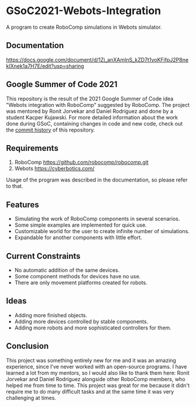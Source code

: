 GSoC2021-Webots-Integration
===========================

A program to create RoboComp simulations in Webots simulator.

Documentation
-------------

https://docs.google.com/document/d/1Zj_anXAmInS_kZD7t1yoKFifpJ2P8nekIXnek1a7H7E/edit?usp=sharing

Google Summer of Code 2021
--------------------------

This repository is the result of the 2021 Google Summer of Code idea "Webots integration with RoboComp" suggested by RoboComp. The project was mentored by Ronit Jorvekar and Daniel Rodríguez and done by a student Kacper Kujawski. For more detailed information about the work done during GSoC, containing changes in code and new code, check out the [commit history](https://github.com/Estox/GSoC2021-Webots-Integration/commits/master) of this repository.

Requirements
------------

1. RoboComp https://github.com/robocomp/robocomp.git
2. Webots https://cyberbotics.com/

Usage of the program was described in the documentation, so please refer to that.

Features
--------

* Simulating the work of RoboComp components in several scenarios.
* Some simple examples are implemented for quick use.
* Customizable world for the user to create infinite number of simulations.
* Expandable for another components with little effort.

Current Constraints
-------------------

* No automatic addition of the same devices.
* Some component methods for devices have no use.
* There are only movement platforms created for robots.

Ideas
-----

* Adding more finished objects.
* Adding more devices controlled by stable components.
* Adding more robots and more sophisticated controllers for them.

Conclusion
----------

This project was something entirely new for me and it was an amazing experience, since I've never worked with an open-source programs. I have learned a lot from my mentors, so I would also like to thank them here: Ronit Jorvekar and Daniel Rodríguez alongside other RoboComp members, who helped me from time to time. This project was great for me because it didn't require me to do many difficult tasks and at the same time it was very challenging at times.

